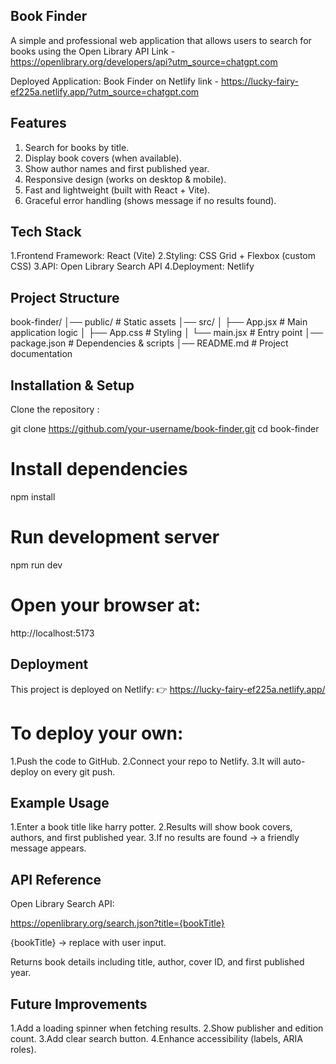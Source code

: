 ## Book Finder

A simple and professional web application that allows users to search for books using the Open Library API 
 Link - https://openlibrary.org/developers/api?utm_source=chatgpt.com

Deployed Application: Book Finder on Netlify 
 link - https://lucky-fairy-ef225a.netlify.app/?utm_source=chatgpt.com

##  Features

1. Search for books by title.
2. Display book covers (when available).
3. Show author names and first published year.
4. Responsive design (works on desktop & mobile).
5. Fast and lightweight (built with React + Vite).
6. Graceful error handling (shows message if no results found).

## Tech Stack

1.Frontend Framework: React (Vite)
2.Styling: CSS Grid + Flexbox (custom CSS)
3.API: Open Library Search API
4.Deployment: Netlify

## Project Structure

book-finder/
│── public/               # Static assets
│── src/
│   ├── App.jsx           # Main application logic
│   ├── App.css           # Styling
│   └── main.jsx          # Entry point
│── package.json          # Dependencies & scripts
│── README.md             # Project documentation

## Installation & Setup

Clone the repository :

git clone https://github.com/your-username/book-finder.git
cd book-finder


# Install dependencies

npm install


# Run development server

npm run dev


# Open your browser at:

http://localhost:5173

## Deployment

This project is deployed on Netlify:
👉 https://lucky-fairy-ef225a.netlify.app/

# To deploy your own:

1.Push the code to GitHub.
2.Connect your repo to Netlify.
3.It will auto-deploy on every git push.

## Example Usage

1.Enter a book title like harry potter.
2.Results will show book covers, authors, and first published year.
3.If no results are found → a friendly message appears.

## API Reference

Open Library Search API:

https://openlibrary.org/search.json?title={bookTitle}


{bookTitle} → replace with user input.

Returns book details including title, author, cover ID, and first published year.

## Future Improvements

1.Add a loading spinner when fetching results.
2.Show publisher and edition count.
3.Add clear search button.
4.Enhance accessibility (labels, ARIA roles).

 
